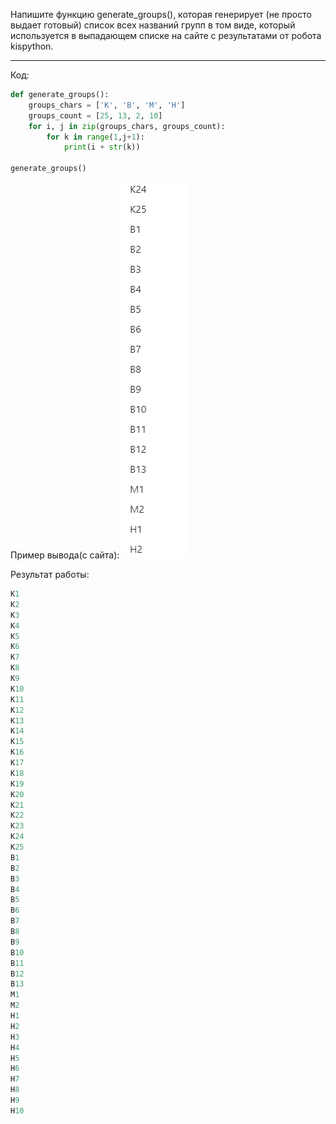 Напишите функцию generate_groups(), которая генерирует (не просто выдает готовый) список всех названий групп в том виде, который используется в выпадающем списке на сайте с результатами от робота kispython.
____
Код:
```python
def generate_groups():
    groups_chars = ['К', 'В', 'М', 'Н']
    groups_count = [25, 13, 2, 10]
    for i, j in zip(groups_chars, groups_count):
        for k in range(1,j+1):
            print(i + str(k))

generate_groups()
```
Пример вывода(с сайта):
![sovPic](sources/sov.png)

Результат работы:
```python
К1
К2
К3
К4
К5
К6
К7
К8
К9
К10
К11
К12
К13
К14
К15
К16
К17
К18
К19
К20
К21
К22
К23
К24
К25
В1
В2
В3
В4
В5
В6
В7
В8
В9
В10
В11
В12
В13
М1
М2
Н1
Н2
Н3
Н4
Н5
Н6
Н7
Н8
Н9
Н10
```

